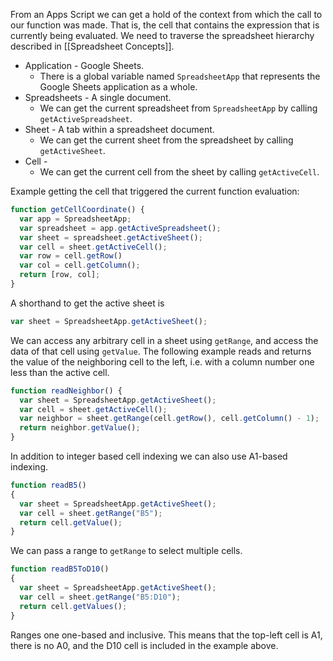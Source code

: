 From an Apps Script we can get a hold of the context from which the call to our function was made.
That is, the cell that contains the expression that is currently being evaluated.
We need to traverse the spreadsheet hierarchy described in [[Spreadsheet Concepts]].

- Application - Google Sheets.
	- There is a global variable named `SpreadsheetApp` that represents the Google Sheets application as a whole.
- Spreadsheets - A single document.
	- We can get the current spreadsheet from `SpreadsheetApp` by calling `getActiveSpreadsheet`.
- Sheet - A tab within a spreadsheet document.
	- We can get the current sheet from the spreadsheet by calling `getActiveSheet`.
- Cell -
	- We can get the current cell from the sheet by calling `getActiveCell`.

Example getting the cell that triggered the current function evaluation:
```js
function getCellCoordinate() {
  var app = SpreadsheetApp;
  var spreadsheet = app.getActiveSpreadsheet();
  var sheet = spreadsheet.getActiveSheet();
  var cell = sheet.getActiveCell();
  var row = cell.getRow()
  var col = cell.getColumn();
  return [row, col];
}
```

A shorthand to get the active sheet is
```js
var sheet = SpreadsheetApp.getActiveSheet();
```

We can access any arbitrary cell in a sheet using `getRange`, and access the data of that cell using `getValue`.
The following example reads and returns the value of the neighboring cell to the left, i.e. with a column number one less than the active cell.
```js
function readNeighbor() {
  var sheet = SpreadsheetApp.getActiveSheet();
  var cell = sheet.getActiveCell();
  var neighbor = sheet.getRange(cell.getRow(), cell.getColumn() - 1);
  return neighbor.getValue();
}
```

In addition to integer based cell indexing we can also use A1-based indexing.
```js
function readB5()
{
  var sheet = SpreadsheetApp.getActiveSheet();
  var cell = sheet.getRange("B5");
  return cell.getValue();
}
```

We can pass a range to `getRange` to select multiple cells.
```js
function readB5ToD10()
{
  var sheet = SpreadsheetApp.getActiveSheet();
  var cell = sheet.getRange("B5:D10");
  return cell.getValues();
}
```

Ranges one one-based and inclusive.
This means that the top-left cell is A1, there is no A0, and the D10 cell is included in the example above.
